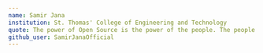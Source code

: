 ```yaml
---
name: Samir Jana
institution: St. Thomas' College of Engineering and Technology
quote: The power of Open Source is the power of the people. The people rule.
github_user: SamirJanaOfficial
---
```

